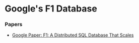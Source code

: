 
Google's F1 Database
====


### Papers
* [Google Paper: F1: A Distributed SQL Database That Scales](https://ai.google/research/pubs/pub41344)

